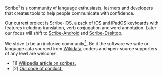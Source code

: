 Scribe[<sup>1</sup>](https://en.wikipedia.org/wiki/Scribe) is a community of language enthusiasts, learners and developers that creates tools to help people communicate with confidence.

Our current project is [Scribe-iOS](https://github.com/scribe-org/Scribe-iOS), a pack of iOS and iPadOS keyboards with features including translation, verb conjugation and word annotation. Later our focus will shift to [Scribe-Android](https://github.com/scribe-org/Scribe-Android) and [Scribe-Desktop](https://github.com/scribe-org/Scribe-Desktop).

We strive to be an inclusive community[<sup>2</sup>](https://github.com/scribe-org/Organization/blob/main/.github/CODE_OF_CONDUCT.md). Be it the software we write or language data sourced from [Wikidata](https://www.wikidata.org/), coders and open-source supporters of any level are welcome!

- [1] [Wikipedia article on scribes.](https://en.wikipedia.org/wiki/Scribe)
- [2] [Our code of conduct.](https://github.com/scribe-org/Organization/blob/main/.github/CODE_OF_CONDUCT.md)
